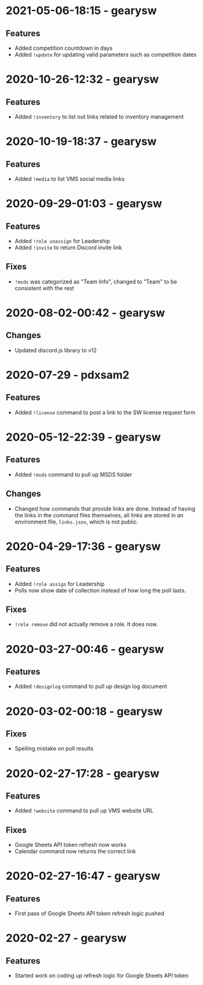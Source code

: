 # 2021-05-06-18:15 - gearysw
## Features
- Added competition countdown in days
- Added `!update` for updating valid parameters such as competition dates

# 2020-10-26-12:32 - gearysw

## Features
- Added `!inventory` to list out links related to inventory management

# 2020-10-19-18:37 - gearysw

## Features
- Added `!media` to list VMS social media links

# 2020-09-29-01:03 - gearysw

## Features
- Added `!role unassign` for Leadership
- Added `!invite` to return Discord invite link

## Fixes
- `!msds` was categorized as "Team Info", changed to "Team" to be consistent with the rest

# 2020-08-02-00:42 - gearysw

## Changes
- Updated discord.js library to v12

# 2020-07-29 - pdxsam2

## Features
- Added `!license` command to post a link to the SW license request form

# 2020-05-12-22:39 - gearysw

## Features
- Added `!msds` command to pull up MSDS folder

## Changes
- Changed how commands that provide links are done. Instead of having the links in the command files themselves, all links are stored in an environment file, `links.json`, which is not public.

# 2020-04-29-17:36 - gearysw

## Features
- Added `!role assign` for Leadership
- Polls now show date of collection instead of how long the poll lasts.

## Fixes
- `!role remove` did not actually remove a role. It does now.

# 2020-03-27-00:46 - gearysw

## Features
- Added `!designlog` command to pull up design log document

# 2020-03-02-00:18 - gearysw

## Fixes
- Spelling mistake on poll results

# 2020-02-27-17:28 - gearysw

## Features
- Added `!website` command to pull up VMS website URL

## Fixes
- Google Sheets API token refresh now works
- Calendar command now returns the correct link

# 2020-02-27-16:47 - gearysw

## Features
- First pass of Google Sheets API token refresh logic pushed

# 2020-02-27 - gearysw

## Features
- Started work on coding up refresh logic for Google Sheets API token